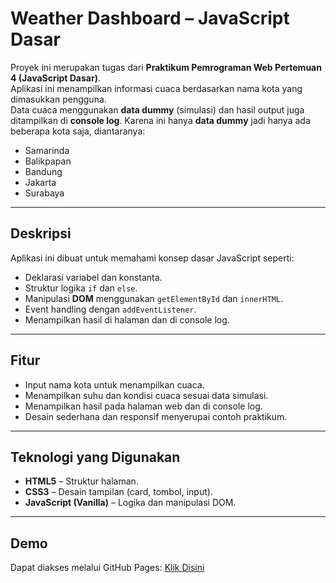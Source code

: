 # Weather Dashboard – JavaScript Dasar

Proyek ini merupakan tugas dari **Praktikum Pemrograman Web Pertemuan 4 (JavaScript Dasar)**.  
Aplikasi ini menampilkan informasi cuaca berdasarkan nama kota yang dimasukkan pengguna.  
Data cuaca menggunakan **data dummy** (simulasi) dan hasil output juga ditampilkan di **console log**.
Karena ini hanya **data dummy** jadi hanya ada beberapa kota saja, diantaranya:
  - Samarinda
  - Balikpapan
  - Bandung
  - Jakarta
  - Surabaya

---

## Deskripsi
Aplikasi ini dibuat untuk memahami konsep dasar JavaScript seperti:
- Deklarasi variabel dan konstanta.
- Struktur logika `if` dan `else`.
- Manipulasi **DOM** menggunakan `getElementById` dan `innerHTML`.
- Event handling dengan `addEventListener`.
- Menampilkan hasil di halaman dan di console log.

---

## Fitur
- Input nama kota untuk menampilkan cuaca.
- Menampilkan suhu dan kondisi cuaca sesuai data simulasi.
- Menampilkan hasil pada halaman web dan di console log.
- Desain sederhana dan responsif menyerupai contoh praktikum.

---

## Teknologi yang Digunakan
- **HTML5** – Struktur halaman.
- **CSS3** – Desain tampilan (card, tombol, input).
- **JavaScript (Vanilla)** – Logika dan manipulasi DOM.

---

## Demo
Dapat diakses melalui GitHub Pages: [Klik Disini]( https://dzilalwr1.github.io/Cek-Cuaca/)
